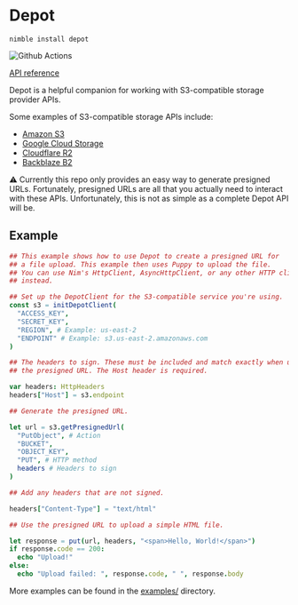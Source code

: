 # Depot

`nimble install depot`

![Github Actions](https://github.com/guzba/depot/workflows/Github%20Actions/badge.svg)

[API reference](https://guzba.github.io/depot/)

Depot is a helpful companion for working with S3-compatible storage provider APIs.

Some examples of S3-compatible storage APIs include:

* [Amazon S3](https://aws.amazon.com/s3/)
* [Google Cloud Storage](https://cloud.google.com/storage/)
* [Cloudflare R2](https://www.cloudflare.com/products/r2/)
* [Backblaze B2](https://www.backblaze.com/b2/cloud-storage.html)

⚠️ Currently this repo only provides an easy way to generate presigned URLs. Fortunately, presigned URLs are all that you actually need to interact with these APIs. Unfortunately, this is not as simple as a complete Depot API will be.

## Example

```nim
## This example shows how to use Depot to create a presigned URL for
## a file upload. This example then uses Puppy to upload the file.
## You can use Nim's HttpClient, AsyncHttpClient, or any other HTTP client
## instead.

## Set up the DepotClient for the S3-compatible service you're using.
const s3 = initDepotClient(
  "ACCESS_KEY",
  "SECRET_KEY",
  "REGION", # Example: us-east-2
  "ENDPOINT" # Example: s3.us-east-2.amazonaws.com
)

## The headers to sign. These must be included and match exactly when using
## the presigned URL. The Host header is required.

var headers: HttpHeaders
headers["Host"] = s3.endpoint

## Generate the presigned URL.

let url = s3.getPresignedUrl(
  "PutObject", # Action
  "BUCKET",
  "OBJECT_KEY",
  "PUT", # HTTP method
  headers # Headers to sign
)

## Add any headers that are not signed.

headers["Content-Type"] = "text/html"

## Use the presigned URL to upload a simple HTML file.

let response = put(url, headers, "<span>Hello, World!</span>")
if response.code == 200:
  echo "Upload!"
else:
  echo "Upload failed: ", response.code, " ", response.body
```

More examples can be found in the [examples/](https://github.com/guzba/depot/tree/master/examples) directory.
